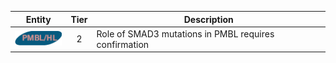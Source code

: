 |Entity|Tier|Description              |
|:----:|:----:|------------------------------|
|![PMBL](images/icons/PMBL_tier2.png) | 2 | Role of SMAD3 mutations in PMBL requires confirmation|
